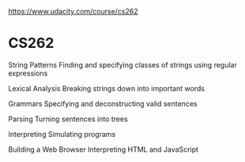 https://www.udacity.com/course/cs262

CS262
===================================
String Patterns
Finding and specifying classes of strings using regular expressions

Lexical Analysis
Breaking strings down into important words

Grammars
Specifying and deconstructing valid sentences

Parsing
Turning sentences into trees

Interpreting
Simulating programs

Building a Web Browser
Interpreting HTML and JavaScript
